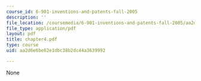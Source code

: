 ```yaml
---
course_id: 6-901-inventions-and-patents-fall-2005
description: ''
file_location: /coursemedia/6-901-inventions-and-patents-fall-2005/aa2d6e6be62e1dbc38b2dc44a3639992_chapter4.pdf
file_type: application/pdf
layout: pdf
title: chapter4.pdf
type: course
uid: aa2d6e6be62e1dbc38b2dc44a3639992

---
```

None